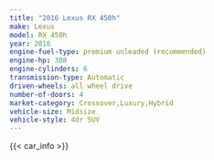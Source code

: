 ```yaml
---
title: "2016 Lexus RX 450h"
make: Lexus
model: RX 450h
year: 2016
engine-fuel-type: premium unleaded (recommended)
engine-hp: 308
engine-cylinders: 6
transmission-type: Automatic
driven-wheels: all wheel drive
number-of-doors: 4
market-category: Crossover,Luxury,Hybrid
vehicle-size: Midsize
vehicle-style: 4dr SUV
---
```


{{< car_info >}}

